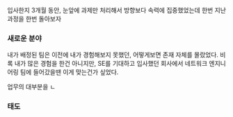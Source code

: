 
입사한지 3개월 동안, 눈앞에 과제만 처리해서 방향보다 속력에 집중했었는데 한번 지난 과정을 한번 돌아보자


### 새로운 분야

내가 배정된 팀은 이전에 내가 경험해보지 못했던, 어떻게보면 존재 자체를 몰랐었다. 비록 내가 많은 경험을 한건 아니지만, SE를 기대하고 입사했던 회사에서 네트워크 엔지니어링 팀에 들어갔을땐 이게 맞는건가 싶었다.

업무의 대부분을 ㄴ

### 태도

